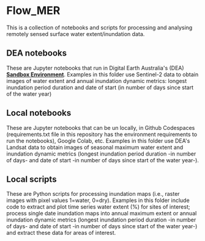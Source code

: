 # Flow_MER
This is a collection of notebooks and scripts for processing and analysing remotely sensed surface water extent/inundation data.

## DEA notebooks
These are Jupyter notebooks that run in Digital Earth Australia's (DEA) **[Sandbox Environment](https://app.sandbox.dea.ga.gov.au/)**. Examples in this folder
use Sentinel-2 data to obtain images of water extent and annual inundation dynamic metrics: longest inundation period duration and date of start (in number 
of days since start of the water year)


## Local notebooks
These are Jupyter notebooks that can be un locally, in Github Codespaces (requirements.txt file in this repository has the environment requirements to run 
the notebooks), Google Colab, etc. Examples in this folder use DEA's Landsat data to obtain images of seasonal maximum water extent and inundation dynamic 
metrics (longest inundation period duration -in number of days- and date of start -in number of days since start of the water year-).


## Local scripts
These are Python scripts for processing inundation maps (i.e., raster images with pixel values 1=water, 0=dry). Examples in this folder include code to
extract and plot time series water extent (%) for sites of interest; process single date inundation maps into annual maximum extent or annual inundation dynamic
metrics (longest inundation period duration -in number of days- and date of start -in number of days since start of the water year-) and extract these data for
areas of interest.
